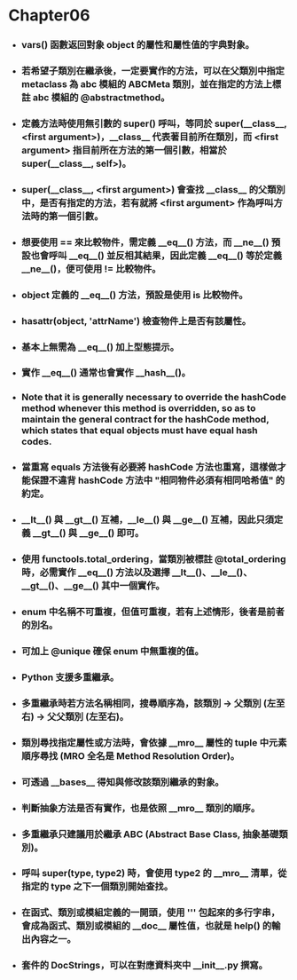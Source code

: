 Chapter06
=====
* ### vars() 函數返回對象 object 的屬性和屬性值的字典對象。
* ### 若希望子類別在繼承後，一定要實作的方法，可以在父類別中指定 metaclass 為 abc 模組的 ABCMeta 類別，並在指定的方法上標註 abc 模組的 \@abstractmethod。
* ### 定義方法時使用無引數的 super() 呼叫，等同於 super(\_\_class\_\_, \<first argument\>)，\_\_class\_\_ 代表著目前所在類別，而 \<first argument\> 指目前所在方法的第一個引數，相當於 super(\_\_class\_\_, self>)。
* ### super(\_\_class\_\_, \<first argument\>) 會查找 \_\_class\_\_ 的父類別中，是否有指定的方法，若有就將 \<first argument\> 作為呼叫方法時的第一個引數。
* ### 想要使用 == 來比較物件，需定義 \_\_eq\_\_() 方法，而 \_\_ne\_\_() 預設也會呼叫 \_\_eq\_\_() 並反相其結果，因此定義 \_\_eq\_\_() 等於定義 \_\_ne\_\_()，便可使用 != 比較物件。
* ### object 定義的 \_\_eq\_\_() 方法，預設是使用 is 比較物件。
* ### hasattr(object, 'attrName') 檢查物件上是否有該屬性。
* ### 基本上無需為 \_\_eq\_\_() 加上型態提示。
* ### 實作 \_\_eq\_\_() 通常也會實作 \_\_hash\_\_()。
* ### Note that it is generally necessary to override the hashCode method whenever this method is overridden, so as to maintain the general contract for the hashCode method, which states that equal objects must have equal hash codes.
* ### 當重寫 equals 方法後有必要將 hashCode 方法也重寫，這樣做才能保證不違背 hashCode 方法中 "相同物件必須有相同哈希值" 的約定。
* ### \_\_lt\_\_() 與 \_\_gt\_\_() 互補，\_\_le\_\_() 與 \_\_ge\_\_() 互補，因此只須定義 \_\_gt\_\_() 與 \_\_ge\_\_() 即可。
* ### 使用 functools.total\_ordering，當類別被標註 @total_ordering 時，必需實作 \_\_eq\_\_() 方法以及選擇 \_\_lt\_\_()、\_\_le\_\_()、\_\_gt\_\_()、\_\_ge\_\_() 其中一個實作。
* ### enum 中名稱不可重複，但值可重複，若有上述情形，後者是前者的別名。
* ### 可加上 \@unique 確保 enum 中無重複的值。
* ### Python 支援多重繼承。
* ### 多重繼承時若方法名稱相同，搜尋順序為，該類別 -> 父類別 (左至右) -> 父父類別 (左至右)。
* ### 類別尋找指定屬性或方法時，會依據 \_\_mro\_\_ 屬性的 tuple 中元素順序尋找 (MRO 全名是 Method Resolution Order)。
* ### 可透過 \_\_bases\_\_ 得知與修改該類別繼承的對象。
* ### 判斷抽象方法是否有實作，也是依照 \_\_mro\_\_ 類別的順序。
* ### 多重繼承只建議用於繼承 ABC (Abstract Base Class, 抽象基礎類別)。
* ### 呼叫 super(type, type2) 時，會使用 type2 的 \_\_mro\_\_ 清單，從指定的 type 之下一個類別開始查找。
* ### 在函式、類別或模組定義的一開頭，使用 ''' 包起來的多行字串，會成為函式、類別或模組的 \_\_doc\_\_ 屬性值，也就是 help() 的輸出內容之一。
* ### 套件的 DocStrings，可以在對應資料夾中 \_\_init\_\_.py 撰寫。
